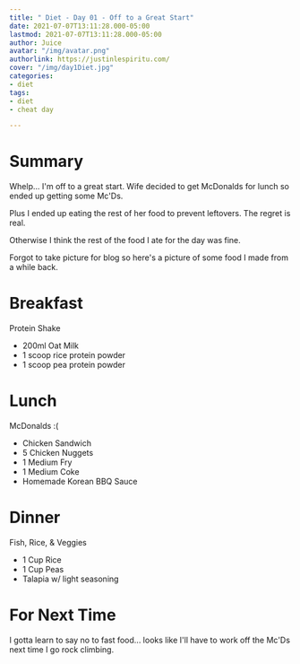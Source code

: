 ```yaml
---
title: " Diet - Day 01 - Off to a Great Start"
date: 2021-07-07T13:11:28.000-05:00
lastmod: 2021-07-07T13:11:28.000-05:00
author: Juice
avatar: "/img/avatar.png"
authorlink: https://justinlespiritu.com/
cover: "/img/day1Diet.jpg"
categories:
- diet
tags:
- diet
- cheat day

---
```

# Summary

Whelp... I'm off to a great start.  Wife decided to get McDonalds for lunch so ended up getting some Mc'Ds.

Plus I ended up eating the rest of her food to prevent leftovers.  The regret is real.

Otherwise I think the rest of the food I ate for the day was fine.

Forgot to take picture for blog so here's a picture of some food I made from a while back.

# Breakfast

Protein Shake

* 200ml Oat Milk
* 1 scoop rice protein powder
* 1 scoop pea protein powder

# Lunch

McDonalds :(

* Chicken Sandwich
* 5 Chicken Nuggets
* 1 Medium Fry
* 1 Medium Coke
* Homemade Korean BBQ Sauce

# Dinner

Fish, Rice, & Veggies

* 1 Cup Rice
* 1 Cup Peas
* Talapia w/ light seasoning

# For Next Time

I gotta learn to say no to fast food... looks like I'll have to work off the Mc'Ds next time I go rock climbing.